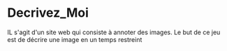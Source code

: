 # Decrivez_Moi
IL s'agit d'un site web qui consiste à annoter des images. 
Le but de ce jeu est de décrire une image en un temps restreint 
